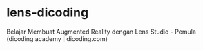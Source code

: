 # lens-dicoding
Belajar Membuat Augmented Reality dengan Lens Studio - Pemula (dicoding academy | dicoding.com)
